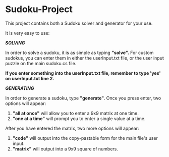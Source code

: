 # Sudoku-Project
This project contains both a Sudoku solver and generator for your use.

It is very easy to use:



<i><b>SOLVING</b></i>



In order to solve a sudoku, it is as simple as typing <b>"solve".</b>
For custom sudokus, you can enter them in either the userInput.txt file, or the user input puzzle on the main sudoku.cs file.

<b>If you enter something into the userInput.txt file, remember to type 'yes' on userInput.txt line 2.</b>



<i><b>GENERATING</b></i>



In order to generate a sudoku, type <b>"generate".</b>
Once you press enter, two options will appear:

1) <b>"all at once"</b> will allow you to enter a 9x9 matrix at one time.
2) <b>"one at a time"</b> will prompt you to enter a single value at a time.

After you have entered the matrix, two more options will appear:

1) <b>"code"</b> will output into the copy-pastable form for the main file's user input.
2) <b>"matrix"</b> will output into a 9x9 square of numbers.
